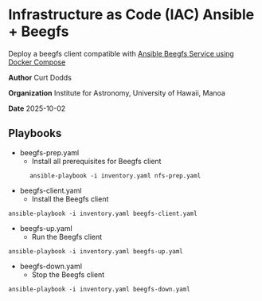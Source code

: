 # Infrastructure as Code (IAC) Ansible + Beegfs
Deploy a beegfs client compatible with [Ansible Beegfs Service using Docker Compose](https://github.com/edubergeek/ansible-beegfs)

**Author** Curt Dodds

**Organization** Institute for Astronomy, University of Hawaii, Manoa

**Date** 2025-10-02

## Playbooks
- beegfs-prep.yaml
    - Install all prerequisites for Beegfs client
```
      ansible-playbook -i inventory.yaml nfs-prep.yaml
```
- beegfs-client.yaml
    - Install the Beegfs client
```
ansible-playbook -i inventory.yaml beegfs-client.yaml
```
- beegfs-up.yaml
    - Run the Beegfs client
```
ansible-playbook -i inventory.yaml beegfs-up.yaml
```
- beegfs-down.yaml
    - Stop the Beegfs client
```
ansible-playbook -i inventory.yaml beegfs-down.yaml
```
